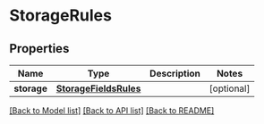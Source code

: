 # StorageRules

## Properties
Name | Type | Description | Notes
------------ | ------------- | ------------- | -------------
**storage** | [**StorageFieldsRules**](StorageFieldsRules.md) |  | [optional] 

[[Back to Model list]](../README.md#documentation-for-models) [[Back to API list]](../README.md#documentation-for-api-endpoints) [[Back to README]](../README.md)

